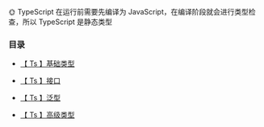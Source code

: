 🌞 TypeScript 在运行前需要先编译为 JavaScript，在编译阶段就会进行类型检查，所以 TypeScript 是静态类型

### 目录

* [【 Ts 】基础类型 ](https://github.com/yang1212/collection-about/issues/25)

* [【 Ts 】接口 ](https://github.com/yang1212/collection-about/issues/26)

* [【 Ts 】泛型 ](https://github.com/yang1212/collection-about/issues/28)

* [【 Ts 】高级类型 ](https://github.com/yang1212/collection-about/issues/27)
